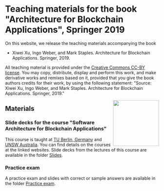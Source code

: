 # Teaching materials for the book "Architecture for Blockchain Applications", Springer 2019

On this website, we release the teaching materials accompanying the book
* Xiwei Xu, Ingo Weber, and Mark Staples. Architecture for Blockchain Applications. Springer, 2019.

All teaching material is provided under the [Creative Commons CC-BY license](https://creativecommons.org/licenses/by/4.0/). You may copy, distribute, display and perform this work, and make derivative works and remixes based on it, provided that you give the book authors credits for their work, by using the following statement: "Source: Xiwei Xu, Ingo Weber, and Mark Staples. Architecture for Blockchain Applications. Springer, 2019." 

<a href="https://creativecommons.org/licenses/by/4.0/" target="_blank"><img src="https://user-images.githubusercontent.com/66332933/129158846-d7295551-4071-4407-ad57-1ad6e0f44755.png" align="right" width="150" ></a>

## Materials

### Slide decks for the course "Software Architecture for Blockchain Applications"

This course is taught at [TU Berlin, Germany](https://moseskonto.tu-berlin.de/moses/modultransfersystem/bolognamodule/beschreibung/anzeigen.html?nummer=40971&version=3&sprache=2) and [UNSW Australia](https://www.handbook.unsw.edu.au/postgraduate/courses/2021/COMP6452).
You can find details on the courses at the linked websites.
Slide decks from the lectures of this course are available in the folder [Slides](./Slides/).

### Practice exam

A practice exam and slides with correct or sample answers are available in the folder [Practice exam](./Practice_exam/).
